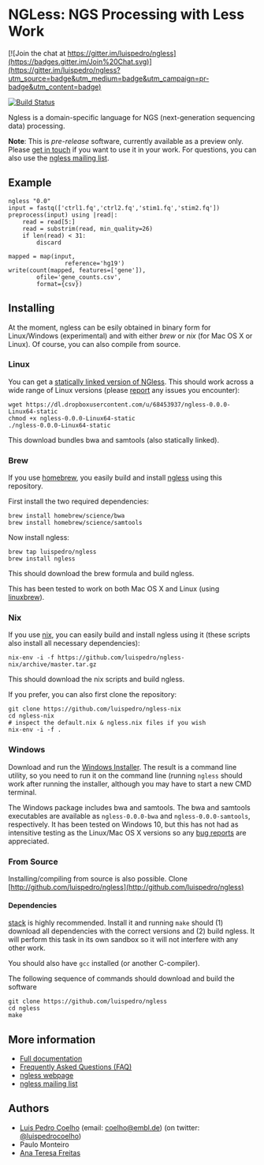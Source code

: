 # NGLess: NGS Processing with Less Work

[![Join the chat at https://gitter.im/luispedro/ngless](https://badges.gitter.im/Join%20Chat.svg)](https://gitter.im/luispedro/ngless?utm_source=badge&utm_medium=badge&utm_campaign=pr-badge&utm_content=badge)

[![Build Status](https://travis-ci.org/luispedro/ngless.svg?branch=master)](https://travis-ci.org/luispedro/ngless)

Ngless is a domain-specific language for NGS (next-generation sequencing data)
processing.

**Note**: This is *pre-release* software, currently available as a preview
only. Please [get in touch](mailto:coelho@embl.de) if you want to use it in
your work. For questions, you can also use the [ngless mailing
list](https://groups.google.com/forum/#!forum/ngless).

## Example

    ngless "0.0"
    input = fastq(['ctrl1.fq','ctrl2.fq','stim1.fq','stim2.fq'])
    preprocess(input) using |read|:
        read = read[5:]
        read = substrim(read, min_quality=26)
        if len(read) < 31:
            discard

    mapped = map(input,
                    reference='hg19')
    write(count(mapped, features=['gene']),
            ofile='gene_counts.csv',
            format={csv})

## Installing

At the moment, ngless can be esily obtained in binary form for Linux/Windows
(experimental) and with either *brew* or *nix* (for Mac OS X or Linux). Of
course, you can also compile from source.

### Linux

You can get a [statically linked version of
NGless](https://dl.dropboxusercontent.com/u/68453937/ngless-0.0.0-Linux64-static).
This should work across a wide range of Linux versions (please
[report](https://github.com/luispedro/ngless/issues) any issues you
encounter):

    wget https://dl.dropboxusercontent.com/u/68453937/ngless-0.0.0-Linux64-static
    chmod +x ngless-0.0.0-Linux64-static
    ./ngless-0.0.0-Linux64-static

This download bundles bwa and samtools (also statically linked).

### Brew

If you use [homebrew](http://brew.sh/), you easily build and install
[ngless](http://ngless.readthedocs.io/) using this repository.

First install the two required dependencies:

    brew install homebrew/science/bwa
    brew install homebrew/science/samtools


Now install ngless:

    brew tap luispedro/ngless
    brew install ngless

This should download the brew formula and build ngless.

This has been tested to work on both Mac OS X and Linux (using
[linuxbrew](http://linuxbrew.sh/)).

### Nix

If you use [nix](http://nixos.org), you can easily build and install ngless
using it (these scripts also install all necessary dependencies):

    nix-env -i -f https://github.com/luispedro/ngless-nix/archive/master.tar.gz

This should download the nix scripts and build ngless.

If you prefer, you can also first clone the repository:

    git clone https://github.com/luispedro/ngless-nix
    cd ngless-nix
    # inspect the default.nix & ngless.nix files if you wish
    nix-env -i -f .


### Windows

Download and run the [Windows
Installer](https://dl.dropboxusercontent.com/u/68453937/NGLess-0.0.0-install.exe).
The result is a command line utility, so you need to run it on the command
line (running `ngless` should work after running the installer, although you
may have to start a new CMD terminal.

The Windows package includes bwa and samtools. The bwa and samtools executables
are available as `ngless-0.0.0-bwa` and `ngless-0.0.0-samtools`, respectively.
It has been tested on Windows 10, but this has not had as intensitive testing
as the Linux/Mac OS X versions so any [bug
reports](https://github.com/luispedro/ngless/issues) are appreciated.

### From Source

Installing/compiling from source is also possible. Clone
[http://github.com/luispedro/ngless](http://github.com/luispedro/ngless)

#### Dependencies

[stack](http://docs.haskellstack.org/en/stable/README/) is highly recommended.
Install it and running `make` should (1) download all dependencies with the
correct versions and (2) build ngless. It will perform this task in its own
sandbox so it will not interfere with any other work.

You should also have `gcc` installed (or another C-compiler).

The following sequence of commands should download and build the software

    git clone https://github.com/luispedro/ngless
    cd ngless
    make

## More information

- [Full documentation](http://ngless.readthedocs.org/en/latest/)
- [Frequently Asked Questions (FAQ)](http://ngless.readthedocs.org/en/latest/faq.html)
- [ngless webpage](http://luispedro.github.io/ngless/)
- [ngless mailing list](https://groups.google.com/forum/#!forum/ngless)

## Authors

- [Luis Pedro Coelho](http://luispedro.org) (email: [coelho@embl.de](mailto:coelho@embl.de)) (on twitter: [@luispedrocoelho](https://twitter.com/luispedrocoelho))
- Paulo Monteiro
- [Ana Teresa Freitas](http://web.tecnico.ulisboa.pt/ana.freitas/)

